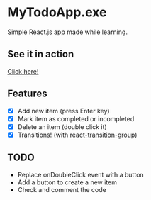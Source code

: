 # MyTodoApp.exe
Simple React.js app made while learning.

## See it in action
[Click here!](https://github.com/franxz/my-todo-list-exe)

## Features
- [X] Add new item (press Enter key)
- [X] Mark item as completed or incompleted
- [X] Delete an item (double click it)
- [X] Transitions! (with [react-transition-group](https://github.com/reactjs/react-transition-group/tree/v1-stable))

## TODO
- Replace onDoubleClick event with a button
- Add a button to create a new item 
- Check and comment the code